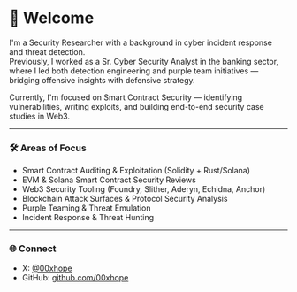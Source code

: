 # 👋 Welcome

I'm a Security Researcher with a background in cyber incident response and threat detection.  
Previously, I worked as a Sr. Cyber Security Analyst in the banking sector, where I led both detection engineering and purple team initiatives — bridging offensive insights with defensive strategy.

Currently, I'm focused on Smart Contract Security — identifying vulnerabilities, writing exploits, and building end-to-end security case studies in Web3.

---

### 🛠️ Areas of Focus

- Smart Contract Auditing & Exploitation (Solidity + Rust/Solana)
- EVM & Solana Smart Contract Security Reviews
- Web3 Security Tooling (Foundry, Slither, Aderyn, Echidna, Anchor)
- Blockchain Attack Surfaces & Protocol Security Analysis
- Purple Teaming & Threat Emulation
- Incident Response & Threat Hunting

---

### 🌐 Connect

- X: [@00xhope](https://x.com/00xhope)  
- GitHub: [github.com/00xhope](https://github.com/00xhope)  
